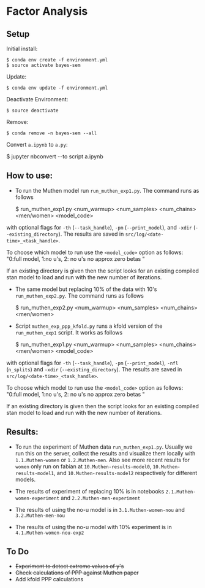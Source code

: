 # Factor Analysis

## Setup

Initial install:

    $ conda env create -f environment.yml
    $ source activate bayes-sem

Update:

    $ conda env update -f environment.yml

Deactivate Environment:

    $ source deactivate

Remove:

    $ conda remove -n bayes-sem --all


Convert `a.ipynb` to `a.py`:

  $ jupyter nbconvert --to script a.ipynb


## How to use:

* To run the Muthen model run `run_muthen_exp1.py`. The command runs as follows

    $ run_muthen_exp1.py <num_warmup> <num_samples> <num_chains> <men/women> <model_code>

with optional flags for `-th` (`--task_handle`), `-pm` (`--print_model`), and
`-xdir` (`--existing_directory`). The results are saved in
`src/log/<date-time>_<task_handle>`.

To choose which model to run use the `<model_code>` option as follows:
"0:full model, 1:no u's, 2: no u's no approx zero betas "

If an existing directory is given then the script looks for an existing compiled
stan model to load and run with the new number of iterations.


* The same model but replacing 10% of the data with 10's `run_muthen_exp2.py`.
The command runs as follows

    $ run_muthen_exp2.py <num_warmup> <num_samples> <num_chains> <men/women>


* Script `muthen_exp_ppp_kfold.py` runs a kfold version of the `run_muthen_exp1`
script. It works as follows

    $ run_muthen_exp1.py <num_warmup> <num_samples> <num_chains> <men/women> <model_code>

with optional flags for `-th` (`--task_handle`), `-pm` (`--print_model`), `-nfl`
(`n_splits`) and `-xdir` (`--existing_directory`). The results are saved in
`src/log/<date-time>_<task_handle>`.

To choose which model to run use the `<model_code>` option as follows:
"0:full model, 1:no u's, 2: no u's no approx zero betas "

If an existing directory is given then the script looks for an existing compiled
stan model to load and run with the new number of iterations.


## Results:

* To run the experiment of Muthen data `run_muthen_exp1.py`. Usually we run this
on the server, collect the results and visualize them locally with
`1.1.Muthen-women` or `1.2.Muthen-men`. Also see more recent results for
`women` only run on fabian at
`10.Muthen-results-model0`, `10.Muthen-results-model1`, and `10.Muthen-results-model2`
respectively for different models.

* The results of experiment of replacing 10% is in notebooks
`2.1.Muthen-women-experiment` and `2.2.Muthen-men-experiment`


* The results of using the no-u model is in
`3.1.Muthen-women-nou` and `3.2.Muthen-men-nou`

* The results of using the no-u model with 10% experiment is in  
`4.1.Muthen-women-nou-exp2`

## To Do

* ~~Experiment to detect extreme values of y's~~
* ~~Check calculations of PPP against Muthen paper~~
* Add kfold PPP calculations
